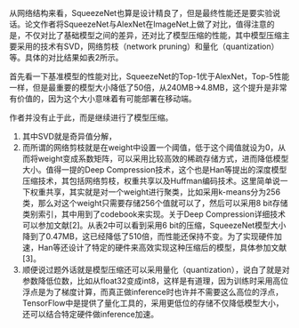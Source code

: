 

从网络结构来看，SqueezeNet也算是设计精良了，但是最终性能还是要实验说话。论文作者将SqueezeNet与AlexNet在ImageNet上做了对比，值得注意的是，不仅对比了基础模型之间的差异，还对比了模型压缩的性能，其中模型压缩主要采用的技术有SVD，网络剪枝（network pruning）和量化（quantization）等。具体的对比结果如表2所示。

首先看一下基准模型的性能对比，SqueezeNet的Top-1优于AlexNet，Top-5性能一样，但是最重要的模型大小降低了50倍，从240MB->4.8MB，这个提升是非常有价值的，因为这个大小意味着有可能部署在移动端。

作者并没有止于此，而是继续进行了模型压缩。

1. 其中SVD就是奇异值分解，
2. 而所谓的网络剪枝就是在weight中设置一个阈值，低于这个阈值就设为0，从而将weight变成系数矩阵，可以采用比较高效的稀疏存储方式，进而降低模型大小。值得一提的Deep Compression技术，这个也是Han等提出的深度模型压缩技术，其包括网络剪枝，权重共享以及Huffman编码技术。这里简单说一下权重共享，其实就是对一个weight进行聚类，比如采用k-means分为256类，那么对这个weight只需要存储256个值就可以了，然后可以采用8 bit存储类别索引，其中用到了codebook来实现。关于Deep Compression详细技术可以参加文献[2]。从表2中可以看到采用6 bit的压缩，SqueezeNet模型大小降到了0.47MB，这已经降低了510倍，而性能还保持不变。为了实现硬件加速，Han等还设计了特定的硬件来高效实现这种压缩后的模型，具体参加文献[3]。
3. 顺便说过题外话就是模型压缩还可以采用量化（quantization），说白了就是对参数降低位数，比如从float32变成int8，这样是有道理，因为训练时采用高位浮点是为了梯度计算，而真正做inference时也许并不需要这么高位的浮点，TensorFlow中是提供了量化工具的，采用更低位的存储不仅降低模型大小，还可以结合特定硬件做inference加速。